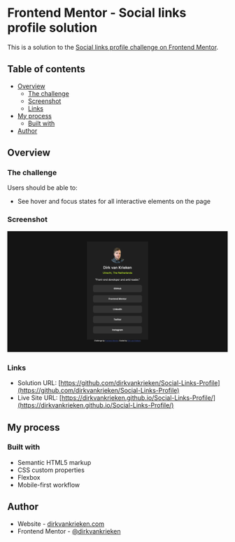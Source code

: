 # Frontend Mentor - Social links profile solution

This is a solution to the [Social links profile challenge on Frontend Mentor](https://www.frontendmentor.io/challenges/social-links-profile-UG32l9m6dQ).

## Table of contents

- [Overview](#overview)
  - [The challenge](#the-challenge)
  - [Screenshot](#screenshot)
  - [Links](#links)
- [My process](#my-process)
  - [Built with](#built-with)
- [Author](#author)

## Overview

### The challenge

Users should be able to:

- See hover and focus states for all interactive elements on the page

### Screenshot

![](./screenshot.png)

### Links

- Solution URL: [https://github.com/dirkvankrieken/Social-Links-Profile](https://github.com/dirkvankrieken/Social-Links-Profile)
- Live Site URL: [https://dirkvankrieken.github.io/Social-Links-Profile/](https://dirkvankrieken.github.io/Social-Links-Profile/)

## My process

### Built with

- Semantic HTML5 markup
- CSS custom properties
- Flexbox
- Mobile-first workflow

## Author

- Website - [dirkvankrieken.com](https://dirkvankrieken.com)
- Frontend Mentor - [@dirkvankrieken](https://www.frontendmentor.io/profile/dirkvankrieken)

